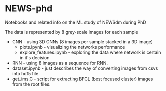 # NEWS-phd
Notebooks and related info on the ML study of NEWSdm during PhD

The data is represented by 8 grey-scale images for each sample
* CNN - using 3D CNNs (8 images per sample stacked in a 3D image)
  * plots.ipynb - visualizing the networks performance
  * explore_features.ipynb - exploring the data where network is certain in it's decision
* RNN - using 8 images as a sequence for RNN.
* dataset.ipynb - just describes the way of converting images from csvs into hdf5 file.
* get_ims.C - script for extracting BFCL (best focused cluster) images from the root files.
